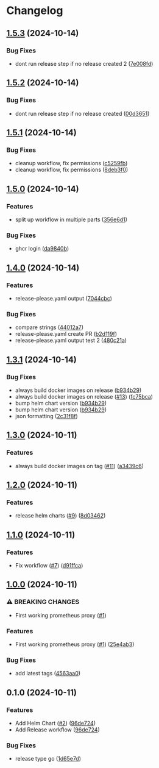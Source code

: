 # Changelog

## [1.5.3](https://github.com/equinor/radix-prometheus-proxy/compare/v1.5.2...v1.5.3) (2024-10-14)


### Bug Fixes

* dont run release step if no release created 2 ([7e008fd](https://github.com/equinor/radix-prometheus-proxy/commit/7e008fdfe9afd3f0754677a95cb6ffeaa25e9c56))

## [1.5.2](https://github.com/equinor/radix-prometheus-proxy/compare/v1.5.1...v1.5.2) (2024-10-14)


### Bug Fixes

* dont run release step if no release created ([00d3651](https://github.com/equinor/radix-prometheus-proxy/commit/00d36511b9a66d62b221d15da6d35c4f7d4f5fea))

## [1.5.1](https://github.com/equinor/radix-prometheus-proxy/compare/v1.5.0...v1.5.1) (2024-10-14)


### Bug Fixes

* cleanup workflow, fix permissions ([c5259fb](https://github.com/equinor/radix-prometheus-proxy/commit/c5259fbe57774d028f8be2433c11a3be6ebae4c3))
* cleanup workflow, fix permissions ([8deb3f0](https://github.com/equinor/radix-prometheus-proxy/commit/8deb3f066f0bdc91c9320b4fa88eb7e8af1f8710))

## [1.5.0](https://github.com/equinor/radix-prometheus-proxy/compare/v1.4.0...v1.5.0) (2024-10-14)


### Features

* split up workflow in multiple parts ([356e6d1](https://github.com/equinor/radix-prometheus-proxy/commit/356e6d1b2d27c389fd8efdc850a97e046abd8579))


### Bug Fixes

* ghcr login ([da9840b](https://github.com/equinor/radix-prometheus-proxy/commit/da9840be3873e8805f0ea114d2f4e512e78309a3))

## [1.4.0](https://github.com/equinor/radix-prometheus-proxy/compare/v1.3.1...v1.4.0) (2024-10-14)


### Features

* release-please.yaml output ([7044cbc](https://github.com/equinor/radix-prometheus-proxy/commit/7044cbcc0f20a5788976fa2f736397c5ee582c88))


### Bug Fixes

* compare strings ([44012a7](https://github.com/equinor/radix-prometheus-proxy/commit/44012a7cb9feaffda8ba2d5297112eaa632eb346))
* release-please.yaml create PR ([b2d119f](https://github.com/equinor/radix-prometheus-proxy/commit/b2d119fcea65945b574102ddaffd6537dbbec5de))
* release-please.yaml output test 2 ([480c21a](https://github.com/equinor/radix-prometheus-proxy/commit/480c21ab2aced93cdccc0d170a478ed011aba461))

## [1.3.1](https://github.com/equinor/radix-prometheus-proxy/compare/v1.3.0...v1.3.1) (2024-10-14)


### Bug Fixes

* always build docker images on release ([b934b29](https://github.com/equinor/radix-prometheus-proxy/commit/b934b29030158c71dd9e4ca4940dddcd728b8b00))
* always build docker images on release ([#13](https://github.com/equinor/radix-prometheus-proxy/issues/13)) ([fc75bca](https://github.com/equinor/radix-prometheus-proxy/commit/fc75bca24afa3b8172bf65798150c020a27ed88f))
* bump helm chart version ([b934b29](https://github.com/equinor/radix-prometheus-proxy/commit/b934b29030158c71dd9e4ca4940dddcd728b8b00))
* bump helm chart version ([b934b29](https://github.com/equinor/radix-prometheus-proxy/commit/b934b29030158c71dd9e4ca4940dddcd728b8b00))
* json formatting ([2c31f8f](https://github.com/equinor/radix-prometheus-proxy/commit/2c31f8f2c55bc8a075c574dd506ddf3255d8fc95))

## [1.3.0](https://github.com/equinor/radix-prometheus-proxy/compare/v1.2.0...v1.3.0) (2024-10-11)


### Features

* always build docker images on tag ([#11](https://github.com/equinor/radix-prometheus-proxy/issues/11)) ([a3439c6](https://github.com/equinor/radix-prometheus-proxy/commit/a3439c6211b47c3607da0fa9173cb5542b4fbe05))

## [1.2.0](https://github.com/equinor/radix-prometheus-proxy/compare/v1.1.0...v1.2.0) (2024-10-11)


### Features

* release helm charts ([#9](https://github.com/equinor/radix-prometheus-proxy/issues/9)) ([8d03462](https://github.com/equinor/radix-prometheus-proxy/commit/8d034621e1dd6cdf2f389c5d74ae0b3a203671cf))

## [1.1.0](https://github.com/equinor/radix-prometheus-proxy/compare/v1.0.0...v1.1.0) (2024-10-11)


### Features

* Fix workflow ([#7](https://github.com/equinor/radix-prometheus-proxy/issues/7)) ([d91ffca](https://github.com/equinor/radix-prometheus-proxy/commit/d91ffcab9870e6e7fc33eba8b0156b9afcc39cc5))

## [1.0.0](https://github.com/equinor/radix-prometheus-proxy/compare/v0.1.0...v1.0.0) (2024-10-11)


### ⚠ BREAKING CHANGES

* First working prometheus proxy ([#1](https://github.com/equinor/radix-prometheus-proxy/issues/1))

### Features

* First working prometheus proxy ([#1](https://github.com/equinor/radix-prometheus-proxy/issues/1)) ([25e4ab3](https://github.com/equinor/radix-prometheus-proxy/commit/25e4ab36bd52fdc4c238d534e40ec32efbb222c7))


### Bug Fixes

* add latest tags ([4563aa0](https://github.com/equinor/radix-prometheus-proxy/commit/4563aa096dcb905332d287a5566e4542981da8a2))

## 0.1.0 (2024-10-11)


### Features

* Add Helm Chart ([#2](https://github.com/equinor/radix-prometheus-proxy/issues/2)) ([96de724](https://github.com/equinor/radix-prometheus-proxy/commit/96de7246b7d34beb8f75251d54e5c230c4a53ee3))
* Add Release workflow ([96de724](https://github.com/equinor/radix-prometheus-proxy/commit/96de7246b7d34beb8f75251d54e5c230c4a53ee3))


### Bug Fixes

* release type go ([1d65e7d](https://github.com/equinor/radix-prometheus-proxy/commit/1d65e7d2207450230c624574b5a3c65802058061))
